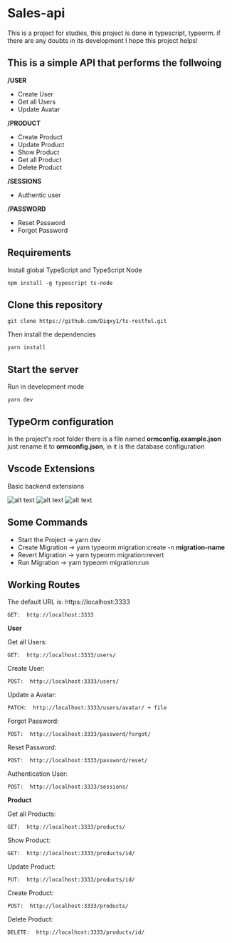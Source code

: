 # Sales-api

This is a project for studies, this project is done in typescript, typeorm. if there are any doubts in its development I hope this project helps!


## This is a simple API that performs the follwoing

**/USER**
- Create User
- Get all Users
- Update Avatar

**/PRODUCT**
- Create Product
- Update Product
- Show Product
- Get all Product
- Delete Product

**/SESSIONS**
- Authentic user

**/PASSWORD**
- Reset Password
- Forgot Password

## Requirements

Install global TypeScript and TypeScript Node

```
npm install -g typescript ts-node
```

## Clone this repository

```
git clone https://github.com/Diqxy1/ts-restful.git

```

Then install the dependencies

```
yarn install
```

## Start the server

Run in development mode

```
yarn dev
```

## TypeOrm configuration

In the project's root folder there is a file named **ormconfig.example.json** just rename it to **ormconfig.json**, in it is the database configuration

## Vscode Extensions

Basic backend extensions

![alt text](https://i.imgur.com/CMD5W0O.png)
![alt text](https://i.imgur.com/tjPGWmL.png)
![alt text](https://i.imgur.com/IEM5n8p.png)

## Some Commands

- Start the Project
-> yarn dev
- Create Migration
-> yarn typeorm migration:create -n **migration-name**
- Revert Migration
-> yarn typeorm migration:revert
- Run Migration
-> yarn typeorm migration:run

## Working Routes

The default URL is: https://localhost:3333

`GET:  http://localhost:3333`

**User**

Get all Users:

`GET:  http://localhost:3333/users/`

Create User:

`POST:  http://localhost:3333/users/`

Update a Avatar:

`PATCH:  http://localhost:3333/users/avatar/ + file`

Forgot Password:

`POST:  http://localhost:3333/password/forgot/`

Reset Password:

`POST:  http://localhost:3333/password/reset/`

Authentication User:

`POST:  http://localhost:3333/sessions/`


**Product**

Get all Products:

`GET:  http://localhost:3333/products/`

Show Product:

`GET:  http://localhost:3333/products/id/`

Update Product:

`PUT:  http://localhost:3333/products/id/`

Create Product:

`POST:  http://localhost:3333/products/`

Delete Product:

`DELETE:  http://localhost:3333/products/id/`
